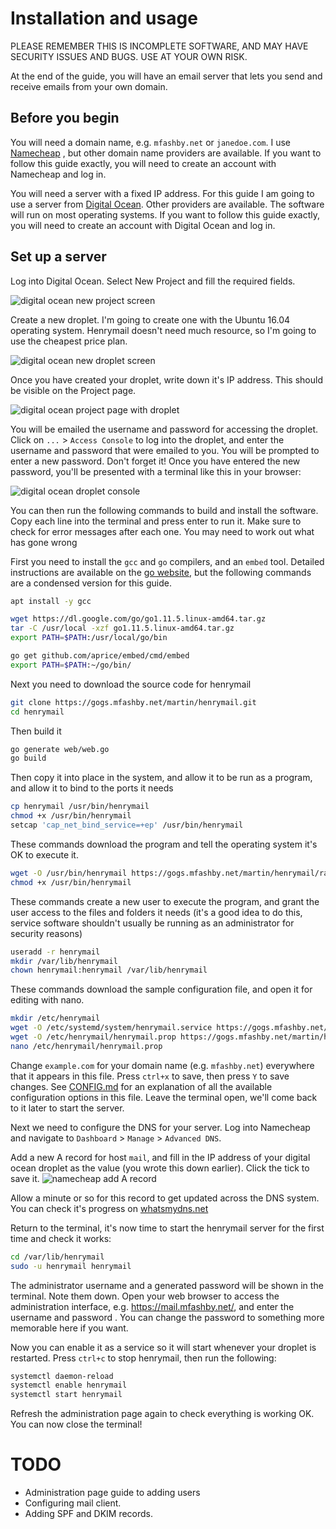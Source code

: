 Installation and usage
======================
PLEASE REMEMBER THIS IS INCOMPLETE SOFTWARE, AND 
MAY HAVE SECURITY ISSUES AND BUGS. USE AT YOUR OWN
RISK. 

At the end of the guide, you will have an email
server that lets you send and receive emails 
from your own domain.

Before you begin
----------------
You will need a domain name, e.g. `mfashby.net` or 
`janedoe.com`. I use [Namecheap](https://www.namecheap.com/)
, but other domain name providers are available.
If you want to follow this guide exactly, you will 
need to create an account with Namecheap and log in.

You will need a server with a fixed IP address. For
this guide I am going to use a server from 
[Digital Ocean](https://www.digitalocean.com/). Other 
providers are available. The software will run on 
most operating systems. If you want to follow this 
guide exactly, you will need to create an account 
with Digital Ocean and log in.

Set up a server
---------------
Log into Digital Ocean. Select New Project and fill the required fields.

![digital ocean new project screen](img/digitalocean_createnew.png) 

Create a new droplet. I'm going to create one with the Ubuntu 16.04
operating system. Henrymail doesn't need much resource, so I'm going
to use the cheapest price plan.

![digital ocean new droplet screen](img/digitalocean_newdroplet.png)

Once you have created your droplet, write down it's IP address. 
This should be visible on the Project page. 

![digital ocean project page with droplet](img/digitalocean_droplet_overview.png)

You will be emailed the username and password for accessing the droplet. 
Click on `...` > `Access Console` to log into the droplet, and enter the 
username and password that were emailed to you. You will be prompted to 
enter a new password. Don't forget it! Once you have entered the new 
password, you'll be presented with a terminal like this in your browser:

![digital ocean droplet console](img/digitalocean_droplet_terminal.png)  

You can then run the following commands to build and install the software.
Copy each line into the terminal and press enter to run it. Make sure
to check for error messages after each one. You may need to work out what 
has gone wrong 

First you need to install the `gcc` and `go` compilers, and an `embed` tool. 
Detailed instructions are available on the [go website](https://golang.org/doc/install), 
but the following commands are a condensed version for this guide. 
```bash
apt install -y gcc 

wget https://dl.google.com/go/go1.11.5.linux-amd64.tar.gz
tar -C /usr/local -xzf go1.11.5.linux-amd64.tar.gz
export PATH=$PATH:/usr/local/go/bin

go get github.com/aprice/embed/cmd/embed
export PATH=$PATH:~/go/bin/
```

Next you need to download the source code for henrymail
```bash
git clone https://gogs.mfashby.net/martin/henrymail.git
cd henrymail
```
Then build it
```bash
go generate web/web.go
go build
```
Then copy it into place in the system, and allow it to be run as
a program, and allow it to bind to the ports it needs
```bash
cp henrymail /usr/bin/henrymail
chmod +x /usr/bin/henrymail
setcap 'cap_net_bind_service=+ep' /usr/bin/henrymail
```

These commands download the program and tell the operating system it's OK
to execute it.
```bash
wget -O /usr/bin/henrymail https://gogs.mfashby.net/martin/henrymail/raw/master/henrymail
chmod +x /usr/bin/henrymail
```

These commands create a new user to execute the program, and grant the 
user access to the files and folders it needs (it's a good idea
to do this, service software shouldn't usually be running as an 
administrator for security reasons)
```bash
useradd -r henrymail
mkdir /var/lib/henrymail
chown henrymail:henrymail /var/lib/henrymail
```

These commands download the sample configuration file, and open it
for editing with nano. 
```bash
mkdir /etc/henrymail
wget -O /etc/systemd/system/henrymail.service https://gogs.mfashby.net/martin/henrymail/raw/master/henrymail.service
wget -O /etc/henrymail/henrymail.prop https://gogs.mfashby.net/martin/henrymail/raw/master/henrymail.sample.prop
nano /etc/henrymail/henrymail.prop
```

Change `example.com` for your domain name (e.g. `mfashby.net`) everywhere
that it appears in this file. Press `ctrl+x` to save, then press `Y` to save 
changes. See [CONFIG.md](CONFIG.md) for an explanation
of all the available configuration options in this file.
Leave the terminal open, we'll come back to it later to start the server. 

Next we need to configure the DNS for your server. Log into Namecheap
and navigate to `Dashboard` > `Manage` > `Advanced DNS`. 

Add a new A record for host `mail`, and fill in the IP address of your digital 
ocean droplet as the value (you wrote this down earlier). Click the tick to 
save it.
![namecheap add A record](img/namecheap_add_a_record.png) 

Allow a minute or so for this record to get updated across the DNS system. 
You can check it's progress on [whatsmydns.net](https://www.whatsmydns.net)

Return to the terminal, it's now time to start the henrymail server for 
the first time and check it works:
```bash
cd /var/lib/henrymail
sudo -u henrymail henrymail
```

The administrator username and a generated password will be shown in the 
terminal. Note them down. Open your web browser to access the administration 
interface, e.g. https://mail.mfashby.net/, and enter the username and password
. You can change the password to something more memorable here if you want.


Now you can enable it as a service so it will start whenever your droplet 
is restarted. Press `ctrl+c` to stop henrymail, then run the following:
```bash
systemctl daemon-reload
systemctl enable henrymail
systemctl start henrymail
```

Refresh the administration page again to check everything is working OK. 
You can now close the terminal!

TODO
====
* Administration page guide to adding users
* Configuring mail client.
* Adding SPF and DKIM records.
